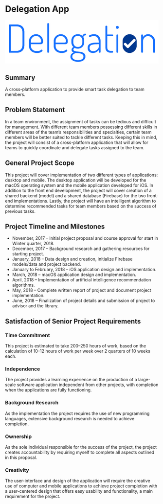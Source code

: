 # Delegation App #

![delegation-logo](https://github.com/erikphillips/delegation-app/blob/master/assets/logos/logos/delgation-logo.png "Delegation Logo")

## Summary ##
A cross-platform application to provide smart task delegation to team members.

## Problem Statement ##
In a team environment, the assignment of tasks can be tedious and difficult for management. With different team members possessing different skills in different areas of the team’s responsibilities and specialties, certain team members will be better suited to tackle different tasks. Keeping this in mind, the project will consist of a cross-platform application that will allow for teams to quickly coordinate and delegate tasks assigned to the team.


## General Project Scope ##
This project will cover implementation of two different types of applications: desktop and mobile. The desktop application will be developed for the macOS operating system and the mobile application developed for iOS. In addition to the front end development, the project will cover creation of a shared backend (model) and a shared database (Firebase) for the two front-end implementations. Lastly, the project will have an intelligent algorithm to determine recommended tasks for team members based on the success of previous tasks.


## Project Timeline and Milestones ##
- November, 2017 – Initial project proposal and course approval for start in Winter quarter, 2018.
- December, 2017 – Background research and gathering resources for starting project.
- January, 2018 – Data design and creation, initialize Firebase models/data and project backend.
- January to February, 2018 – iOS application design and implementation.
- March, 2018 – macOS application design and implementation.
- April, 2018 – Implementation of artificial intelligence recommendation algorithms.
- May, 2018 – Complete written report of project and document project implementation.
- June, 2018 – Finalization of project details and submission of project to advisor and the library.


## Satisfaction of Senior Project Requirements ##
### Time Commitment ### 
This project is estimated to take 200–250 hours of work, based on the calculation of 10–12 hours of work per week over 2 quarters of 10 weeks each. 

### Independence ### 
The project provides a learning experience on the production of a large-scale software application independent from other projects, with completion when the applications are fully functioning.

### Background Research ### 
As the implementation the project requires the use of new programming languages, extensive background research is needed to achieve completion. 

### Ownership ### 
As the sole individual responsible for the success of the project, the project creates accountability by requiring myself to complete all aspects outlined in this proposal. 

### Creativity ###
The user-interface and design of the application will require the creative use of computer and mobile applications to achieve project completion with a user-centered design that offers easy usability and functionality, a main requirement for the project.
